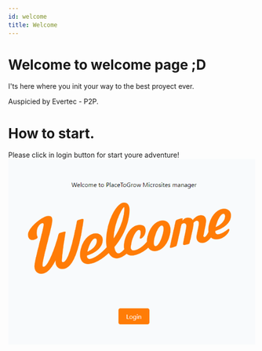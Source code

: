 ```yaml
---
id: welcome
title: Welcome
---
```


# Welcome to welcome page ;D

I'ts here where you init your way to the best proyect ever.

Auspicied by Evertec - P2P.

# How to start.

Please click in login button for start youre adventure!
![Texto alternativo](/docs_img/welcome.png "Welcome")
